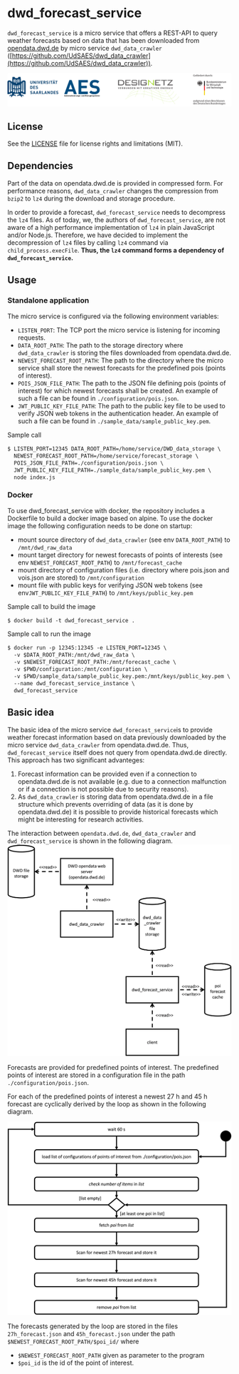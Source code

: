 # dwd_forecast_service
`dwd_forecast_service` is a micro service that offers a REST-API to query
weather forecasts based on data that has been downloaded from
[opendata.dwd.de](http://opendata.dwd.de) by micro service `dwd_data_crawler`
([https://github.com/UdSAES/dwd_data_crawler](https://github.com/UdSAES/dwd_data_crawler)).

![Set of logos](./docs/logos_uds_aes_designetz_bmwi.png)

## License
See the [LICENSE](./LICENSE) file for license rights and limitations (MIT).

## Dependencies
Part of the data on opendata.dwd.de is provided in compressed form. For performance reasons, `dwd_data_crawler` changes the compression from `bzip2` to `lz4` during the download and storage procedure.

In order to provide a forecast, `dwd_forecast_service` needs to decompress the `lz4` files. As of today, we, the authors of `dwd_forecast_service`, are not aware of a high performance implementation of `lz4` in plain JavaScript and/or Node.js. Therefore, we have decided to implement the decompression of `lz4` files by calling `lz4` command via `child_process.execFile`. **Thus, the `lz4` command forms a dependency of `dwd_forecast_service`.**

## Usage
### Standalone application
The micro service is configured via the following environment variables:
* `LISTEN_PORT`: The TCP port the micro service is listening for incoming requests.
* `DATA_ROOT_PATH`: The path to the storage directory where `dwd_data_crawler` is storing the files downloaded from opendata.dwd.de.
* `NEWEST_FORECAST_ROOT_PATH`: The path to the directory where the micro service shall store the newest forecasts for the predefined pois (points of interest).
* `POIS_JSON_FILE_PATH`: The path to the JSON file defining pois (points of interest) for which newest forecasts shall be created. An example of such a file can be found in `./configuration/pois.json`.
* `JWT_PUBLIC_KEY_FILE_PATH`: The path to the public key file to be used to verify JSON web tokens in the authentication header. An example of such a file can be found in `./sample_data/sample_public_key.pem`.

Sample call
```
$ LISTEN_PORT=12345 DATA_ROOT_PATH=/home/service/DWD_data_storage \
  NEWEST_FORECAST_ROOT_PATH=/home/service/forecast_storage \
  POIS_JSON_FILE_PATH=./configuration/pois.json \
  JWT_PUBLIC_KEY_FILE_PATH=./sample_data/sample_public_key.pem \
  node index.js
```

### Docker
To use dwd_forecast_service with docker, the repository includes a Dockerfile to build a docker image based on alpine. To use the docker image the following configuration needs to be done on startup:
* mount source directory of `dwd_data_crawler` (see env `DATA_ROOT_PATH`) to `/mnt/dwd_raw_data`
* mount target directory for newest forecasts of points of interests (see env `NEWEST_FORECAST_ROOT_PATH`) to `/mnt/forecast_cache`
* mount directory of configuration files (i.e. directory where pois.json and vois.json are stored) to `/mnt/configuration`
* mount file with public keys for verifying JSON web tokens (see env`JWT_PUBLIC_KEY_FILE_PATH`) to `/mnt/keys/public_key.pem`

Sample call to build the image
```
$ docker build -t dwd_forecast_service .
```

Sample call to run the image
```
$ docker run -p 12345:12345 -e LISTEN_PORT=12345 \
  -v $DATA_ROOT_PATH:/mnt/dwd_raw_data \
  -v $NEWEST_FORECAST_ROOT_PATH:/mnt/forecast_cache \
  -v $PWD/configuration:/mnt/configuration \
  -v $PWD/sample_data/sample_public_key.pem:/mnt/keys/public_key.pem \
  --name dwd_forecast_service_instance \
  dwd_forecast_service
```

## Basic idea
The basic idea of the micro service `dwd_forecast_service`is to provide weather forecast information based on data previously downloaded by the micro service `dwd_data_crawler` from opendata.dwd.de. Thus, `dwd_forecast_service` itself does not query from opendata.dwd.de directly. This approach has two significant advanteges:
1. Forecast information can be provided even if a connection to opendata.dwd.de is not available (e.g. due to a connection malfunction or if a connection is not possible due to security reasons).
2. As `dwd_data_crawler` is storing data from opendata.dwd.de in a file structure which prevents overriding of data (as it is done by opendata.dwd.de) it is possible to provide historical forecasts which might be interesting for research activities.

The interaction between `opendata.dwd.de`, `dwd_data_crawler` and `dwd_forecast_service` is shown in the following diagram.
<img src="./docs/interaction.svg" width="600">

Forecasts are provided for predefined points of interest. The predefined points of interest are stored in a configuration file in the path `./configuration/pois.json`.

For each of the predefined points of interest a newest 27 h and 45 h forecast are cyclically derived by the loop as shown in the following diagram.

<img src="./docs/poi_query_loop.svg" width="600">

The forecasts generated by the loop are stored in the files `27h_forecast.json` and `45h_forecast.json` under the path `$NEWEST_FORECAST_ROOT_PATH/$poi_id/` where
* `$NEWEST_FORECAST_ROOT_PATH` given as parameter to the program
* `$poi_id` is the id of the point of interest.
